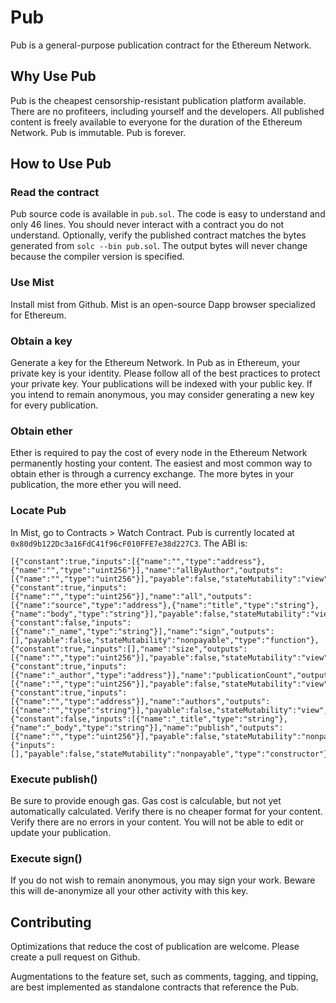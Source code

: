 # Pub
Pub is a general-purpose publication contract for the Ethereum Network.

## Why Use Pub
Pub is the cheapest censorship-resistant publication platform available.
There are no profiteers, including yourself and the developers.
All published content is freely available to everyone for the duration of the Ethereum Network.
Pub is immutable.
Pub is forever.

## How to Use Pub
### Read the contract
Pub source code is available in `pub.sol`.
The code is easy to understand and only 46 lines.
You should never interact with a contract you do not understand.
Optionally, verify the published contract matches the bytes generated from `solc --bin pub.sol`.
The output bytes will never change because the compiler version is specified.

### Use Mist
Install mist from Github.
Mist is an open-source Dapp browser specialized for Ethereum.

### Obtain a key
Generate a key for the Ethereum Network.
In Pub as in Ethereum, your private key is your identity.
Please follow all of the best practices to protect your private key.
Your publications will be indexed with your public key.
If you intend to remain anonymous, you may consider generating a new key for every publication.

### Obtain ether
Ether is required to pay the cost of every node in the Ethereum Network permanently hosting your content.
The easiest and most common way to obtain ether is through a currency exchange.
The more bytes in your publication, the more ether you will need.

### Locate Pub
In Mist, go to Contracts > Watch Contract.
Pub is currently located at `0x80d9b122Dc3a16FdC41f96cF010FFE7e38d227C3`.
The ABI is:

```
[{"constant":true,"inputs":[{"name":"","type":"address"},{"name":"","type":"uint256"}],"name":"allByAuthor","outputs":[{"name":"","type":"uint256"}],"payable":false,"stateMutability":"view","type":"function"},{"constant":true,"inputs":[{"name":"","type":"uint256"}],"name":"all","outputs":[{"name":"source","type":"address"},{"name":"title","type":"string"},{"name":"body","type":"string"}],"payable":false,"stateMutability":"view","type":"function"},{"constant":false,"inputs":[{"name":"_name","type":"string"}],"name":"sign","outputs":[],"payable":false,"stateMutability":"nonpayable","type":"function"},{"constant":true,"inputs":[],"name":"size","outputs":[{"name":"","type":"uint256"}],"payable":false,"stateMutability":"view","type":"function"},{"constant":true,"inputs":[{"name":"_author","type":"address"}],"name":"publicationCount","outputs":[{"name":"","type":"uint256"}],"payable":false,"stateMutability":"view","type":"function"},{"constant":true,"inputs":[{"name":"","type":"address"}],"name":"authors","outputs":[{"name":"","type":"string"}],"payable":false,"stateMutability":"view","type":"function"},{"constant":false,"inputs":[{"name":"_title","type":"string"},{"name":"_body","type":"string"}],"name":"publish","outputs":[{"name":"","type":"uint256"}],"payable":false,"stateMutability":"nonpayable","type":"function"},{"inputs":[],"payable":false,"stateMutability":"nonpayable","type":"constructor"}]
```

### Execute publish()
Be sure to provide enough gas.
Gas cost is calculable, but not yet automatically calculated.
Verify there is no cheaper format for your content.
Verify there are no errors in your content.
You will not be able to edit or update your publication.

### Execute sign()
If you do not wish to remain anonymous, you may sign your work.
Beware this will de-anonymize all your other activity with this key.

## Contributing
Optimizations that reduce the cost of publication are welcome. Please create a pull request on Github.

Augmentations to the feature set, such as comments, tagging, and tipping, are best implemented as standalone contracts that reference the Pub.
